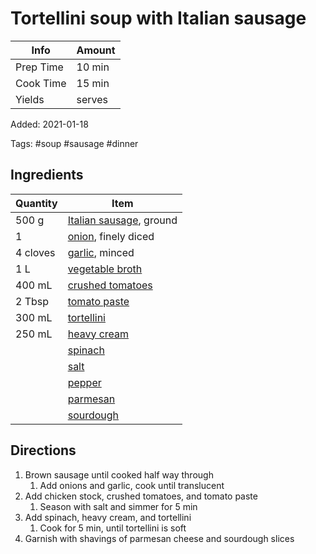 # Tortellini soup with Italian sausage

| Info      | Amount |
| --------- | ------ |
| Prep Time | 10 min |
| Cook Time | 15 min |
| Yields    | serves |

Added: 2021-01-18

Tags: #soup #sausage #dinner

## Ingredients

| Quantity | Item                                                    |
| -------- | ------------------------------------------------------- |
| 500 g    | [Italian sausage](../_ingredients/sausage.md), ground   |
| 1        | [onion](../_ingredients/onion.md), finely diced         |
| 4 cloves | [garlic](../_ingredients/garlic.md), minced             |
| 1 L      | [vegetable broth](../_ingredients/vegetable%20broth.md) |
| 400 mL   | [crushed tomatoes](../_ingredients/crushed%20tomato.md) |
| 2 Tbsp   | [tomato paste](../_ingredients/tomato%20paste.md)       |
| 300 mL   | [tortellini](../_ingredients/tortellini.md)             |
| 250 mL   | [heavy cream](../_ingredients/heavy%20cream.md)         |
|          | [spinach](../_ingredients/spinach.md)                   |
|          | [salt](../_ingredients/salt.md)                         |
|          | [pepper](../_ingredients/pepper.md)                     |
|          | [parmesan](../_ingredients/parmesan.md)                 |
|          | [sourdough](../_ingredients/sourdough.md)               |

## Directions

1. Brown sausage until cooked half way through
   1. Add onions and garlic, cook until translucent
2. Add chicken stock, crushed tomatoes, and tomato paste
   1. Season with salt and simmer for 5 min
3. Add spinach, heavy cream, and tortellini
   1. Cook for 5 min, until tortellini is soft
4. Garnish with shavings of parmesan cheese and sourdough slices
